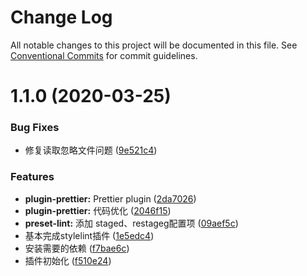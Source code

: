 # Change Log

All notable changes to this project will be documented in this file.
See [Conventional Commits](https://conventionalcommits.org) for commit guidelines.

# 1.1.0 (2020-03-25)


### Bug Fixes

* 修复读取忽略文件问题 ([9e521c4](https://github.com/walrusjs/plugins/commit/9e521c47315563111c3203e7bfdf32439f6192bb))


### Features

* **plugin-prettier:** Prettier plugin ([2da7026](https://github.com/walrusjs/plugins/commit/2da70260efc60c88739adb23b48c284e1420be0b))
* **plugin-prettier:** 代码优化 ([2046f15](https://github.com/walrusjs/plugins/commit/2046f15810f2b94077b04b65db3b2b8c2ece34b1))
* **preset-lint:** 添加 staged、restageg配置项 ([09aef5c](https://github.com/walrusjs/plugins/commit/09aef5c9d37ffd93df681c4a0f854eb2a5d58c70))
* 基本完成stylelint插件 ([1e5edc4](https://github.com/walrusjs/plugins/commit/1e5edc4d01539ded302dc0a35c91eb52fec0a49b))
* 安装需要的依赖 ([f7bae6c](https://github.com/walrusjs/plugins/commit/f7bae6c49f94062356484791dfefb56f41796dac))
* 插件初始化 ([f510e24](https://github.com/walrusjs/plugins/commit/f510e24139c284ed8b6aa00ed030bf286ae3e52c))

